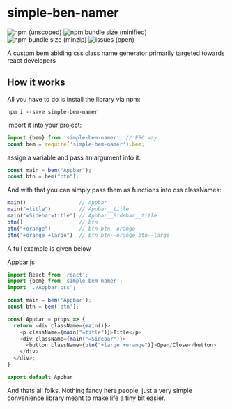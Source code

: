 # simple-ben-namer

![npm (unscoped)](https://img.shields.io/npm/v/simple-bem-namer.svg)
![npm bundle size (minified)](https://img.shields.io/bundlephobia/min/simple-bem-namer.svg)
![npm bundle size (minzip)](https://img.shields.io/bundlephobia/minzip/simple-bem-namer.svg)
![issues (open)](https://img.shields.io/github/issues/AkhileshNS/simple-bem-namer.svg)

A custom bem abiding css class name generator primarily targeted towards react developers

## How it works

All you have to do is install the library via npm:

`npm i --save simple-bem-namer`

import it into your project:

````javascript
import {bem} from 'simple-bem-namer'; // ES6 way
const bem = require('simple-bem-namer').bem; 
````

assign a variable and pass an argument into it:

````javascript
const main = bem("Appbar");
const btn = bem("btn");
````

And with that you can simply pass them as functions into css classNames:

````javascript
main()                 // Appbar
main("=title")         // Appbar__title
main("=Sidebar=title") // Appbar__Sidebar__title
btn()                  // btn
btn("+orange")         // btn btn--orange
btn("+orange +large")  // btn btn--orange btn--large
````

A full example is given below

Appbar.js
````javascript
import React from 'react';
import {bem} from 'simple-bem-namer';
import './Appbar.css';

const main = bem('Appbar');
const btn = bem('btn');

const Appbar = props => {
  return <div className={main()}>
    <p className={main("=title")}>Title</p>
    <div className={main("=Sidebar")}>
      <button className={btn("+large +orange")}>Open/Close</button>
    </div>
  </div>;
}

export default Appbar
````

And thats all folks. Nothing fancy here people, just a very simple convenience library meant to make life a tiny bit easier.
